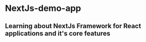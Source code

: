 # NextJs-demo-app

## Learning about NextJs Framework for React applications and it's core features
